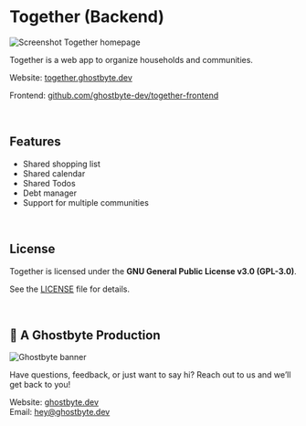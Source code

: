 # Together (Backend)

![Screenshot Together homepage](https://github.com/ghostbyte-dev/together-frontend/blob/c820767d0fd176df19174aa57a0e48360d3b61c0/assets/together_screenshot.png)

Together is a web app to organize households and communities.

Website: [together.ghostbyte.dev](https://together.ghostbyte.dev)

Frontend: [github.com/ghostbyte-dev/together-frontend](https://github.com/ghostbyte-dev/together-frontend)

<br>

## Features
- Shared shopping list
- Shared calendar
- Shared Todos
- Debt manager
- Support for multiple communities

<br>

## License

Together is licensed under the **GNU General Public License v3.0 (GPL-3.0)**.

See the [LICENSE](./LICENSE) file for details.

<br>

## 👻 A Ghostbyte Production

![Ghostbyte banner](https://github.com/ghostbyte-dev/ghostbyte-website/blob/53ed21675d8306f4c6885ae0653b2805ee5b2e06/assets/ghostbyte_banner.png)

Have questions, feedback, or just want to say hi? Reach out to us and we’ll get back to you!

Website: [ghostbyte.dev](https://ghostbyte.dev)  
Email: [hey@ghostbyte.dev](mailto:hey@ghostbyte.dev)
